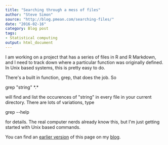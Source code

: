 ```yaml
---
title: "Searching through a mess of files"
author: "Steve Simon"
source: "http://blog.pmean.com/searching-files/"
date: "2016-02-16"
category: Blog post
tags:
- Statistical computing
output: html_document
---
```


I am working on a project that has a series of files in R and R Markdown, and I need to track down where a particular function was originally defined. In Unix based systems, this is pretty easy to do.

<!---More--->

There's a built in function, grep, that does the job. So

grep "string" \*.\*

will find and list the occurences of "string" in every file in your current directory. There are lots of variations, type

grep --help

for details. The real computer nerds already know this, but I'm just getting started with Unix based commands.

You can find an [earlier version][sim1] of this page on my [blog][sim2].

[sim1]: http://blog.pmean.com/searching-files/
[sim2]: http://blog.pmean.com

